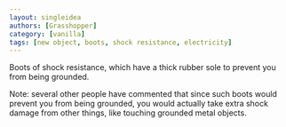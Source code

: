 ```yaml
---
layout: singleidea
authors: [Grasshopper]
category: [vanilla]
tags: [new object, boots, shock resistance, electricity]
---
```

Boots of shock resistance, which have a thick rubber sole to prevent you from being grounded.

Note: several other people have commented that since such boots would prevent you from being grounded, you would actually take extra shock damage from other things, like touching grounded metal objects.
